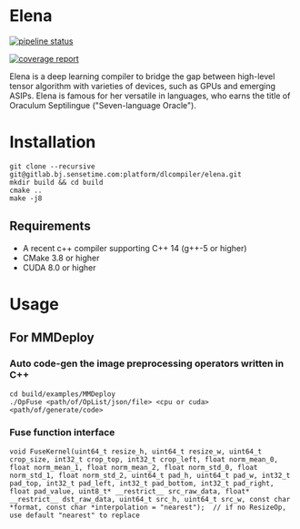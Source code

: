 # Elena

[![pipeline status](http://gitlab.bj.sensetime.com/platform/dlcompiler/elena/badges/master/pipeline.svg)](http://gitlab.bj.sensetime.com/platform/dlcompiler/elena/commits/master)

[![coverage report](http://gitlab.bj.sensetime.com/platform/dlcompiler/elena/badges/master/coverage.svg)](http://platform.pages.gitlab.bj.sensetime.com/dlcompiler/elena/coverage/)

Elena is a deep learning compiler to bridge the gap between high-level tensor algorithm with varieties of devices, such as GPUs and emerging ASIPs.
Elena is famous for her versatile in languages, who earns the title of Oraculum Septilingue ("Seven-language Oracle").


# Installation
```shell
git clone --recursive git@gitlab.bj.sensetime.com:platform/dlcompiler/elena.git
mkdir build && cd build
cmake ..
make -j8
```
## Requirements
+ A recent c++ compiler supporting C++ 14 (g++-5 or higher)
+ CMake 3.8 or higher
+ CUDA 8.0 or higher

# Usage

## For MMDeploy
### Auto code-gen the image preprocessing operators written in C++
```shell
cd build/examples/MMDeploy
./OpFuse <path/of/OpList/json/file> <cpu or cuda> <path/of/generate/code>
```
### Fuse function interface
```
void FuseKernel(uint64_t resize_h, uint64_t resize_w, uint64_t crop_size, int32_t crop_top, int32_t crop_left, float norm_mean_0, float norm_mean_1, float norm_mean_2, float norm_std_0, float norm_std_1, float norm_std_2, uint64_t pad_h, uint64_t pad_w, int32_t pad_top, int32_t pad_left, int32_t pad_bottom, int32_t pad_right, float pad_value, uint8_t* __restrict__ src_raw_data, float* __restrict__ dst_raw_data, uint64_t src_h, uint64_t src_w, const char *format, const char *interpolation = "nearest");  // if no ResizeOp, use default "nearest" to replace 
```
